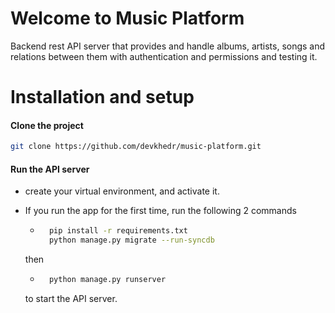# Welcome to Music Platform 
Backend rest API server that provides and handle albums, artists, songs and relations between them with authentication and permissions and testing it.
# Installation and setup

#### Clone the project


```Bash
git clone https://github.com/devkhedr/music-platform.git
```
#### Run the API server
   - create your virtual environment, and activate it.
   
   - If you run the app for the first time, run the following 2 commands
        - ```Bash
            pip install -r requirements.txt
            python manage.py migrate --run-syncdb
            ```
        then
        - ```Bash
            python manage.py runserver
            ```
        to start the API server.
